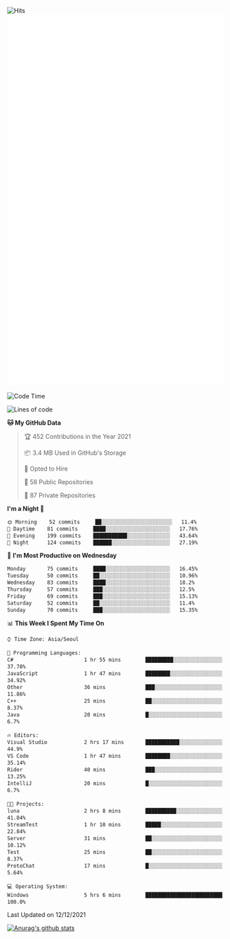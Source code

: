 ![Hits](https://hits.seeyoufarm.com/api/count/incr/badge.svg?url=https%3A%2F%2Fgithub.com%2Fkokose1234&count_bg=%2379C83D&title_bg=%23555555&icon=apple.svg&icon_color=%23E7E7E7&title=hits&edge_flat=false)
<br/>
![Metrics](https://github.com/kokose1234/kokose1234/blob/main/github-metrics.svg)

<!--START_SECTION:waka-->
![Code Time](http://img.shields.io/badge/Code%20Time-337%20hrs%2056%20mins-blue)

![Lines of code](https://img.shields.io/badge/From%20Hello%20World%20I%27ve%20Written-9%20Million%20lines%20of%20code-blue)

**🐱 My GitHub Data** 

> 🏆 452 Contributions in the Year 2021
 > 
> 📦 3.4 MB Used in GitHub's Storage 
 > 
> 💼 Opted to Hire
 > 
> 📜 58 Public Repositories 
 > 
> 🔑 87 Private Repositories  
 > 
**I'm a Night 🦉** 

```text
🌞 Morning    52 commits     ██░░░░░░░░░░░░░░░░░░░░░░░   11.4% 
🌆 Daytime    81 commits     ████░░░░░░░░░░░░░░░░░░░░░   17.76% 
🌃 Evening    199 commits    ███████████░░░░░░░░░░░░░░   43.64% 
🌙 Night      124 commits    ██████░░░░░░░░░░░░░░░░░░░   27.19%

```
📅 **I'm Most Productive on Wednesday** 

```text
Monday       75 commits     ████░░░░░░░░░░░░░░░░░░░░░   16.45% 
Tuesday      50 commits     ██░░░░░░░░░░░░░░░░░░░░░░░   10.96% 
Wednesday    83 commits     ████░░░░░░░░░░░░░░░░░░░░░   18.2% 
Thursday     57 commits     ███░░░░░░░░░░░░░░░░░░░░░░   12.5% 
Friday       69 commits     ███░░░░░░░░░░░░░░░░░░░░░░   15.13% 
Saturday     52 commits     ██░░░░░░░░░░░░░░░░░░░░░░░   11.4% 
Sunday       70 commits     ███░░░░░░░░░░░░░░░░░░░░░░   15.35%

```


📊 **This Week I Spent My Time On** 

```text
⌚︎ Time Zone: Asia/Seoul

💬 Programming Languages: 
C#                       1 hr 55 mins        █████████░░░░░░░░░░░░░░░░   37.78% 
JavaScript               1 hr 47 mins        ████████░░░░░░░░░░░░░░░░░   34.92% 
Other                    36 mins             ███░░░░░░░░░░░░░░░░░░░░░░   11.86% 
C++                      25 mins             ██░░░░░░░░░░░░░░░░░░░░░░░   8.37% 
Java                     20 mins             █░░░░░░░░░░░░░░░░░░░░░░░░   6.7%

🔥 Editors: 
Visual Studio            2 hrs 17 mins       ███████████░░░░░░░░░░░░░░   44.9% 
VS Code                  1 hr 47 mins        ████████░░░░░░░░░░░░░░░░░   35.14% 
Rider                    40 mins             ███░░░░░░░░░░░░░░░░░░░░░░   13.25% 
IntelliJ                 20 mins             █░░░░░░░░░░░░░░░░░░░░░░░░   6.7%

🐱‍💻 Projects: 
luna                     2 hrs 8 mins        ██████████░░░░░░░░░░░░░░░   41.84% 
StreamTest               1 hr 10 mins        █████░░░░░░░░░░░░░░░░░░░░   22.84% 
Server                   31 mins             ██░░░░░░░░░░░░░░░░░░░░░░░   10.12% 
Test                     25 mins             ██░░░░░░░░░░░░░░░░░░░░░░░   8.37% 
ProtoChat                17 mins             █░░░░░░░░░░░░░░░░░░░░░░░░   5.64%

💻 Operating System: 
Windows                  5 hrs 6 mins        █████████████████████████   100.0%

```


 Last Updated on 12/12/2021
<!--END_SECTION:waka-->

[![Anurag's github stats](https://github-readme-stats.vercel.app/api?username=kokose1234&theme=dracula)](https://github.com/anuraghazra/github-readme-stats)



	
